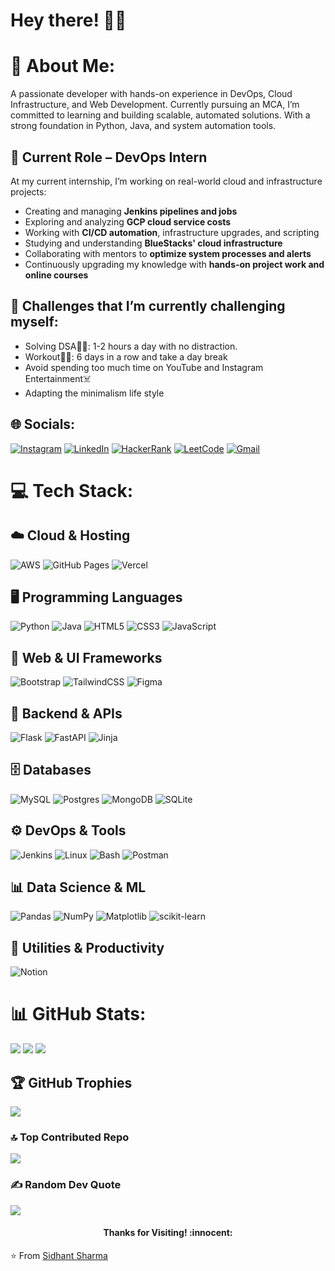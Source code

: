 
<!-- Greeting -->
# Hey there! :wave::smiley:
 
# 💫 About Me:
A passionate developer with hands-on experience in DevOps, Cloud Infrastructure, and Web Development. Currently pursuing an MCA, I’m committed to learning and building scalable, automated solutions. With a strong foundation in Python, Java, and system automation tools.

## 🚀 Current Role – DevOps Intern

At my current internship, I’m working on real-world cloud and infrastructure projects:

- Creating and managing **Jenkins pipelines and jobs**
- Exploring and analyzing **GCP cloud service costs**
- Working with **CI/CD automation**, infrastructure upgrades, and scripting
- Studying and understanding **BlueStacks' cloud infrastructure**
- Collaborating with mentors to **optimize system processes and alerts**
- Continuously upgrading my knowledge with **hands-on project work and online courses**


## 🌱 Challenges that I’m currently challenging myself:
* Solving DSA👨‍💻: 1-2 hours a day with no distraction. <br>
* Workout🏋️‍♂️: 6 days in a row and take a day break <br>
* Avoid spending too much time on YouTube and Instagram Entertainment☠️<br>
* Adapting the minimalism life style


## 🌐 Socials:
[![Instagram](https://img.shields.io/badge/Instagram-%23E4405F.svg?logo=Instagram&logoColor=white)](https://instagram.com/https://www.instagram.com/_.sidhant._15/) [![LinkedIn](https://img.shields.io/badge/LinkedIn-%230077B5.svg?logo=linkedin&logoColor=white)](https://linkedin.com/in/https://www.linkedin.com/in/sidhant-sharma-7a7b8a220/) [![HackerRank](https://img.shields.io/badge/-warmachiness13-islamicgreen?style=flat&logo=HackerRank&logoColor=black)](https://www.hackerrank.com/profile/warmachiness13)
[![LeetCode](https://img.shields.io/badge/LeetCode-000000?style=flat&logo=LeetCode&logoColor=white)](https://leetcode.com/u/IceBerG1502/)
[![Gmail](https://img.shields.io/badge/-sidhantsharma1502-c14438?style=flat&logo=Gmail&logoColor=white)](mailto:sidhantsharma1502@gmail.com)


# 💻 Tech Stack:
## ☁️ Cloud & Hosting
![AWS](https://img.shields.io/badge/AWS-232F3E?style=plastic&logo=amazon-aws&logoColor=white)
![GitHub Pages](https://img.shields.io/badge/github%20pages-121013?style=plastic&logo=github&logoColor=white)
![Vercel](https://img.shields.io/badge/vercel-%23000000.svg?style=plastic&logo=vercel&logoColor=white)

## 🖥️ Programming Languages
![Python](https://img.shields.io/badge/python-3670A0?style=plastic&logo=python&logoColor=ffdd54)
![Java](https://img.shields.io/badge/java-%23ED8B00.svg?style=plastic&logo=openjdk&logoColor=white)
![HTML5](https://img.shields.io/badge/html5-%23E34F26.svg?style=plastic&logo=html5&logoColor=white)
![CSS3](https://img.shields.io/badge/css3-%231572B6.svg?style=plastic&logo=css3&logoColor=white)
![JavaScript](https://img.shields.io/badge/javascript-%23323330.svg?style=plastic&logo=javascript&logoColor=%23F7DF1E)

## 🎨 Web & UI Frameworks
![Bootstrap](https://img.shields.io/badge/bootstrap-%238511FA.svg?style=plastic&logo=bootstrap&logoColor=white)
![TailwindCSS](https://img.shields.io/badge/tailwindcss-%2338B2AC.svg?style=plastic&logo=tailwind-css&logoColor=white)
![Figma](https://img.shields.io/badge/figma-%23F24E1E.svg?style=plastic&logo=figma&logoColor=white)

## 🧩 Backend & APIs
![Flask](https://img.shields.io/badge/flask-%23000.svg?style=plastic&logo=flask&logoColor=white)
![FastAPI](https://img.shields.io/badge/FastAPI-005571?style=plastic&logo=fastapi)
![Jinja](https://img.shields.io/badge/jinja-white.svg?style=plastic&logo=jinja&logoColor=black)

## 🗄️ Databases
![MySQL](https://img.shields.io/badge/mysql-%2300000f.svg?style=plastic&logo=mysql&logoColor=white)
![Postgres](https://img.shields.io/badge/postgres-%23316192.svg?style=plastic&logo=postgresql&logoColor=white)
![MongoDB](https://img.shields.io/badge/MongoDB-%234ea94b.svg?style=plastic&logo=mongodb&logoColor=white)
![SQLite](https://img.shields.io/badge/sqlite-%2307405e.svg?style=plastic&logo=sqlite&logoColor=white)

## ⚙️ DevOps & Tools
![Jenkins](https://img.shields.io/badge/Jenkins-D24939?style=plastic&logo=jenkins&logoColor=white)
![Linux](https://img.shields.io/badge/Linux-FCC624?style=plastic&logo=linux&logoColor=black)
![Bash](https://img.shields.io/badge/Bash-4EAA25?style=plastic&logo=gnu-bash&logoColor=white)
![Postman](https://img.shields.io/badge/Postman-FF6C37?style=plastic&logo=postman&logoColor=white)

## 📊 Data Science & ML
![Pandas](https://img.shields.io/badge/pandas-%23150458.svg?style=plastic&logo=pandas&logoColor=white)
![NumPy](https://img.shields.io/badge/numpy-%23013243.svg?style=plastic&logo=numpy&logoColor=white)
![Matplotlib](https://img.shields.io/badge/Matplotlib-%23ffffff.svg?style=plastic&logo=Matplotlib&logoColor=black)
![scikit-learn](https://img.shields.io/badge/scikit--learn-%23F7931E.svg?style=plastic&logo=scikit-learn&logoColor=white)

## 🧰 Utilities & Productivity
![Notion](https://img.shields.io/badge/Notion-%23000000.svg?style=plastic&logo=notion&logoColor=white)



# 📊 GitHub Stats:
![](https://github-readme-stats.vercel.app/api?username=IceBerG-15&theme=dark&hide_border=false&include_all_commits=false&count_private=true) ![](https://github-readme-stats.vercel.app/api/top-langs/?username=IceBerG-15&theme=dark&hide_border=false&include_all_commits=false&count_private=true&layout=compact)
![](https://github-readme-streak-stats.herokuapp.com/?user=IceBerG-15&theme=dark&hide_border=false)<br/>


## 🏆 GitHub Trophies
![](https://github-profile-trophy.vercel.app/?username=IceBerG-15&theme=onedark&no-frame=true&no-bg=true&margin-w=4)

### 🔝 Top Contributed Repo
![](https://github-contributor-stats.vercel.app/api?username=IceBerG-15&limit=5&theme=dark&combine_all_yearly_contributions=true)

### ✍️ Random Dev Quote
![](https://quotes-github-readme.vercel.app/api?type=vetical&theme=dark)

<h4 align="center"> Thanks for Visiting! :innocent:</h4>

:star: From [Sidhant Sharma](https://github.com/IceBerG-15)


